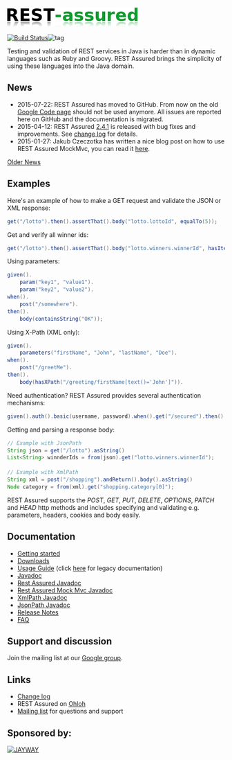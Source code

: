 ![REST Assured](rest-assured-logo-green.png)

[![Build Status](https://travis-ci.org/jayway/rest-assured.svg)](https://travis-ci.org/jayway/rest-assured)![tag](http://img.shields.io/github/tag/jayway/rest-assured.svg)


Testing and validation of REST services in Java is harder than in dynamic languages 
such as Ruby and Groovy. REST Assured brings the simplicity of using these 
languages into the Java domain.


## News 
* 2015-07-22: REST Assured has moved to GitHub. From now on the old <a href="https://code.google.com/p/rest-assured/">Google Code page</a> should not be used anymore. All issues are reported here on GitHub and the documentation is migrated.
* 2015-04-12: REST Assured [2.4.1](http://dl.bintray.com/johanhaleby/generic/rest-assured-2.4.1-dist.zip) is released with bug fixes and improvements. See [change log](https://raw.githubusercontent.com/jayway/rest-assured/master/changelog.txt) for details.
* 2015-01-27: Jakub Czeczotka has written a nice blog post on how to use REST Assured MockMvc, you can read it [here](http://blog.czeczotka.com/2015/01/20/spring-mvc-integration-test-with-rest-assured-and-mockmvc/).

[Older News](https://github.com/jayway/rest-assured/wiki/OldNews)


## Examples
Here's an example of how to make a GET request and validate the JSON or XML response:

```java
get("/lotto").then().assertThat().body("lotto.lottoId", equalTo(5));
```

Get and verify all winner ids:

```java
get("/lotto").then().assertThat().body("lotto.winners.winnerId", hasItems(23, 54));
```

Using parameters:

```java
given().
    param("key1", "value1").
    param("key2", "value2").
when().
    post("/somewhere").
then().
    body(containsString("OK"));
```

Using X-Path (XML only):

```java
given().
    parameters("firstName", "John", "lastName", "Doe").
when().
    post("/greetMe").
then().
    body(hasXPath("/greeting/firstName[text()='John']")).
```

Need authentication? REST Assured provides several authentication mechanisms:

```java
given().auth().basic(username, password).when().get("/secured").then().statusCode(200);
```

Getting and parsing a response body:

```java
// Example with JsonPath
String json = get("/lotto").asString()
List<String> winnderIds = from(json).get("lotto.winners.winnerId");
    
// Example with XmlPath
String xml = post("/shopping").andReturn().body().asString()
Node category = from(xml).get("shopping.category[0]");
```

REST Assured supports the *POST*, *GET*, *PUT*, *DELETE*, *OPTIONS*, *PATCH* and *HEAD* http 
methods and includes specifying and validating e.g. parameters, headers, cookies 
and body easily.


## Documentation

* [Getting started](https://github.com/jayway/rest-assured/wiki/GettingStarted)
* [Downloads](https://github.com/jayway/rest-assured/wiki/Downloads)
* [Usage Guide](https://github.com/jayway/rest-assured/wiki/Usage) (click [here](https://github.com/jayway/rest-assured/wiki/Usage_Legacy) for legacy documentation)
* [Javadoc](http://www.javadoc.io/doc/com.jayway.restassured/rest-assured/2.4.1)
* [Rest Assured Javadoc](http://static.javadoc.io/com.jayway.restassured/rest-assured/2.4.1/com/jayway/restassured/RestAssured.html)
* [Rest Assured Mock Mvc Javadoc](http://static.javadoc.io/com.jayway.restassured/spring-mock-mvc/2.4.1/com/jayway/restassured/module/mockmvc/RestAssuredMockMvc.html)
* [XmlPath Javadoc](http://static.javadoc.io/com.jayway.restassured/xml-path/2.4.1/com/jayway/restassured/path/xml/XmlPath.html)
* [JsonPath Javadoc](http://static.javadoc.io/com.jayway.restassured/json-path/2.4.1/com/jayway/restassured/path/json/JsonPath.html)
* [Release Notes](https://github.com/jayway/rest-assured/wiki/ReleaseNotes)
* [FAQ](https://github.com/jayway/rest-assured/wiki/FAQ)

## Support and discussion
Join the mailing list at our [Google group](http://groups.google.com/group/rest-assured). 

## Links
* [Change log](https://github.com/jayway/rest-assured/raw/master/changelog.txt)
* REST Assured on [Ohloh](https://www.ohloh.net/p/rest-assured)
* [Mailing list](http://groups.google.com/group/rest-assured) for questions and support

## Sponsored by:
[![JAYWAY](http://www.arctiquator.com/oppenkallkod/assets/images/jayway_logo.png)](http://www.jayway.com/)
